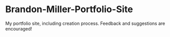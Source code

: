 # Brandon-Miller-Portfolio-Site
My portfolio site, including creation process. Feedback and suggestions are encouraged!
